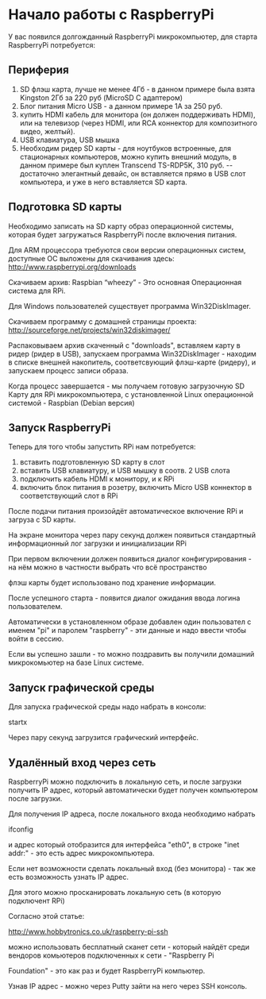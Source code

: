 Начало работы с RaspberryPi
===========================

У вас появился долгожданный RaspberryPi микрокомпьютер, для старта RaspberryPi потребуется:

Периферия
---------

1. SD флэш карта, лучше не менее 4Гб - в данном примере была взята Kingston 2Гб за 220 руб (MicroSD С адаптером)
2. Блог питания Micro USB - а данном примере 1А за 250 руб.
3. купить HDMI кабель для монитора (он должен поддерживать HDMI), или на телевизор (через HDMI, или RCA коннектор для композитного видео, желтый). 
4. USB клавиатура, USB мышка
5. Необходим ридер SD карты - для ноутбуков встроенные, для стационарных компьютеров, можно купить внешний модуль, в данном примере был куплен Transcend TS-RDP5K, 310 руб. -- достаточно элегантный девайс, он вставляется прямо в USB слот компьютера, и уже в него вставляется SD карта.


Подготовка SD карты
-------------------

Необходимо записать на SD карту образ операционной системы, которая будет загружаться RaspberryPi после включения питания.

Для ARM процессора требуются свои версии операционных систем, доступные ОС выложены для скачивания здесь:
http://www.raspberrypi.org/downloads

Скачиваем архив: Raspbian “wheezy” - Это основная Операционная система для RPi.

Для Windows пользователей существует программа Win32DiskImager.

Скачиваем программу с домашней страницы проекта:
http://sourceforge.net/projects/win32diskimager/


Распаковываем архив скаченный с "downloads", вставляем карту в ридер (ридер в USB), запускаем программа Win32DiskImager - находим в списке внешней накопитель, соответсвующий флэш-карте (ридеру), и запускаем процесс записи образа.

Когда процесс завершается - мы получаем готовую загрузочную SD Карту для RPi микрокомпьютера, с установленной Linux операционной системой - Raspbian (Debian версия) 

Запуск RaspberryPi
------------------

Теперь для того чтобы запустить RPi нам потребуется:

1. вставить подготовленную SD карту в слот
2. вставить USB клавиатуру, и USB мышку в соотв. 2 USB слота
3. подключить кабель HDMI к монитору, и к RPi
4. включить блок питания в розетру, включить Micro USB коннектор в соответствующий слот в RPi

После подачи питания произойдёт автоматическое включение RPi и загруза с SD карты.

На экране монитора через пару секунд должен появиться стандартный информационный лог загрузки и инициализации RPi

При первом включении должен появиться диалог конфигурирования - на нём можно в частности выбрать что всё пространство 

флэш карты будет использовано под хранение информации.

После успешного старта - появится диалог ожидания ввода логина пользователем.

Автоматически в установленном образе добавлен один пользовател с именем "pi" и паролем "raspberry" - эти данные и надо ввести чтобы войти в сессию.

Если вы успешно зашли - то можно поздравить вы получили домашний микрокомьютер на базе Linux системе.


Запуск графической среды
------------------------

Для запуска графической среды надо набрать в консоли:

startx

Через пару секунд загрузится графический интерфейс.


Удалённый вход через сеть
-------------------------

RaspberryPi можно подключить в локальную сеть, и после загрузки получить IP адрес, который автоматически будет получен компьютером после загрузки.

Для получения IP адреса, после локального входа необходимо набрать 

ifconfig

и адрес который отобразится для интерфейса "eth0", в строке "inet addr:" - это есть адрес микрокомпьютера.


Если нет возможности сделать локальный вход (без монитора) - так же есть возможность узнать IP адрес.

Для этого можно просканировать локальную сеть (в которую подключент RPi)

Согласно этой статье:

http://www.hobbytronics.co.uk/raspberry-pi-ssh

можно использовать бесплатный сканет сети - который найдёт среди вендоров комьютеров подключенных к сети - "Raspberry Pi 

Foundation" - это как раз и будет RaspberryPi компьютер.

Узнав IP адрес - можно через Putty зайти на него через SSH консоль.
